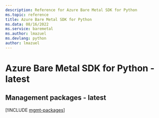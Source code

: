 ```yaml
---
description: Reference for Azure Bare Metal SDK for Python
ms.topic: reference
title: Azure Bare Metal SDK for Python
ms.data: 08/16/2022
ms.service: baremetal
ms.author: lmazuel
ms.devlang: python
author: lmazuel
---
```

# Azure Bare Metal SDK for Python - latest

## Management packages - latest
[!INCLUDE [mgmt-packages](bare-metal-mgmt-index.md)]